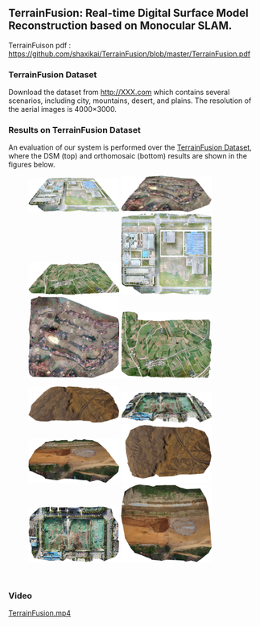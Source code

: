 ## TerrainFusion: Real-time Digital Surface Model Reconstruction based on Monocular SLAM.

TerrainFuison pdf : https://github.com/shaxikai/TerrainFusion/blob/master/TerrainFusion.pdf



### TerrainFusion Dataset

Download the dataset from http://XXX.com which contains several scenarios, including city, mountains, desert, and plains.  The resolution of the aerial images is 4000×3000. 



### Results on TerrainFusion Dataset

An evaluation of our system is performed over the [TerrainFusion Dataset](http://XXX.com), where the DSM (top) and orthomosaic (bottom) results are shown in the figures below.



<figure>
    <a href="./images/DSMfactory-side.png">
        <img src="./images/DSMfactory-side-s.png" width="180"/></a>
    <a href="./images/DSMvillage-side.png">
        <img src="./images/DSMvillage-side-s.png" width="180"/></a>
    <a href="./images/DSMmountainlong-side.png">
    	<img src="./images/DSMmountainlong-side.png" width="180"/></a>
    <a href="./images/DSMfactory-up.png">
        <img src="./images/DSMfactory-up-s.png" width="180"/></a>
    <a href="./images/DSMvillage-up.png">
    	<img src="./images/DSMvillage-up-s.png" width="180"/></a>
    <a href="./images/DSMmountainlong-up.png">
    	<img src="./images/DSMmountainlong-up-s.png" width="180"/></a>
</figure>

<figure class="3">
    <a href="./images/DSMshamo-side.png">
        <img src="./images/DSMshamo-side-s.png" width="180"/></a>
    <a href="./images/DSMfengniao-side.png">
        <img src="./images/DSMfengniao-side-s.png" width="180"/></a>
    <a href="./images/DSMmound60-side.png">
        <img src="./images/DSMmound60-side.png" width="180"/></a>
    <a href="./images/DSMshamo-up.png">
        <img src="./images/DSMshamo-up-s.png" width="180"/></a>
    <a href="./images/DSMfengniao-up.png">
        <img src="./images/DSMfengniao-up-s.png" width="180"></a>
    <a href="./images/DSMmound60s-up.png">
        <img src="./images/DSMmound60s-up-s.png" width="180"/></a>
</figure>




​	

### Video

[TerrainFusion.mp4]()



